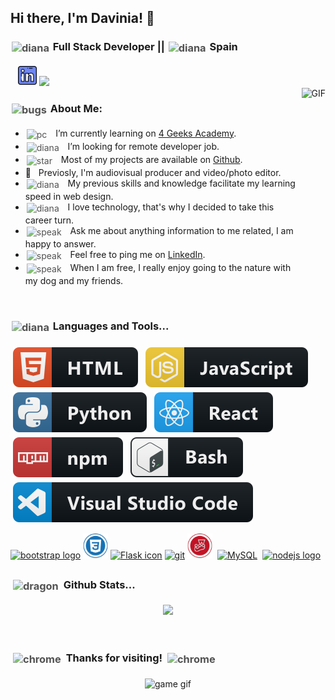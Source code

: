  ## Hi there, I'm Davinia! 🦕
 

<div align='left'style="vertical-align:middle">
  <h3><img src="https://github.com/user-attachments/assets/24712f10-9514-450f-96bb-3876c859bf5c" alt="diana" style="vertical-align:middle; margin:2px; opacity:0.75; height:25px"> Full Stack Developer   ||   <img src="https://github.com/user-attachments/assets/6c4cf216-bdff-4e73-ae17-834a5dc77f75" alt="diana" style="vertical-align:bottom; margin:2px; opacity:0.75; height:25px"> Spain </h3>&nbsp;&nbsp; 
  <a href="https://www.linkedin.com/in/davinia-p-delgado" target="_blank"><img height="30" src="https://raw.githubusercontent.com/8bithemant/8bithemant/master/linkedin.png?raw=true"/></a>
  <a href="" target="_blank" style="display: inline-block; vertical-align: middle;"><img height="30" src="https://cdn-icons-png.flaticon.com/256/324/324123.png"/></a> 
</div>

   <img align="right" alt="GIF" src="https://user-images.githubusercontent.com/74038190/213760686-dcb02031-af46-4b9d-a6b1-9c367a379d9f.gif" height="300px"/>

### <img src="https://github.com/user-attachments/assets/eb2d21e1-1b10-4fc2-9cf0-37feaf73d1aa" alt="bugs" style="vertical-align:middle; margin:2px; opacity:0.75; height:25px"> About Me:


- <img src="https://github.com/user-attachments/assets/5bf22aae-eecf-4f77-8163-01429c2a2865" alt="pc" style="vertical-align:middle; margin:2px; opacity:0.75; height:22px"> &nbsp; I’m currently learning on [4 Geeks Academy](https://https://4geeksacademy.com/es/inicio).
- <img src="https://github.com/user-attachments/assets/51f6d251-8b49-4079-9250-8c7186a9ad8d" alt="diana" style="vertical-align:middle; margin:2px; opacity:0.75; height:20px"> &nbsp; I’m looking for remote developer job.
- <img src="https://github.com/user-attachments/assets/da7fe0b2-10b7-441c-8f68-7ddd2d31ada9" alt="star" style="vertical-align:middle; margin:2px; opacity:0.75; height:20px"> &nbsp; Most of my projects are available on [Github](https://github.com/daviniapd?tab=repositories).
- 🎥 &nbsp; Previosly, I'm audiovisual producer and video/photo editor.
- <img src="https://github.com/user-attachments/assets/2b21f2c4-ef99-4c1d-b441-1aabfe0ee7bc" alt="diana" style="vertical-align:middle; margin:2px; opacity:0.75; height:20px"> &nbsp; My previous skills and knowledge facilitate my learning speed in web design.
- <img src="https://github.com/user-attachments/assets/1043f8dc-36c1-4a05-a223-c97f37d885e2" alt="diana" style="vertical-align:middle; margin:2px; opacity:0.75; height:20px"> &nbsp; I love technology, that's why I decided to take this career turn. 
- <img src="https://github.com/user-attachments/assets/fdeb748b-adec-49c6-b761-62aaa650a495" alt="speak" style="vertical-align:middle; margin:2px; opacity:0.75; height:20px"> &nbsp; Ask me about anything information to me related, I am happy to answer.
- <img src="https://github.com/user-attachments/assets/cfbf1a7e-fe7c-4a41-bc3d-1b095838a332" alt="speak" style="vertical-align:middle; margin:2px; opacity:0.75; height:20px"> &nbsp; Feel free to ping me on [LinkedIn](https://www.linkedin.com/in/davinia-p-delgado).
- <img src="https://github.com/user-attachments/assets/cc6bf341-cabc-4226-85ba-fb1bff43d458" alt="speak" style="vertical-align:middle; margin:2px; opacity:0.75; height:20px"> &nbsp; When I am free, I really enjoy going to the nature with my dog and my friends. 

<br />

### <img src="https://github.com/user-attachments/assets/31be5e71-5269-411e-9989-25a67c338170" alt="diana" style="vertical-align:middle; margin:2px; opacity:0.75; height:25px"> Languages and Tools...

<p align="center">
  <!-- For more icons please follow  https://github.com/MikeCodesDotNET/ColoredBadges -->

  <a href="https://lenguajehtml.com/html/" target="_blank" rel="noreferrer"><img src="https://raw.githubusercontent.com/8bithemant/8bithemant/master/svg/dev/languages/html.svg" alt="html" style="vertical-align:top; margin:4px"></a>
  <a href="https://developer.mozilla.org/en-US/docs/Web/JavaScript" target="_blank" rel="noreferrer"><img src="https://raw.githubusercontent.com/8bithemant/8bithemant/master/svg/dev/languages/js.svg" alt="js" style="vertical-align:top; margin:4px"></a>
 <a href="https://www.python.org" target="_blank" rel="noreferrer">  <img src="https://raw.githubusercontent.com/8bithemant/8bithemant/master/svg/dev/languages/python.svg" alt="python" style="vertical-align:top; margin:4px"></a>
  <a href="https://reactjs.org/" target="_blank" rel="noreferrer"> <img src="https://raw.githubusercontent.com/8bithemant/8bithemant/master/svg/dev/frameworks/react.svg" alt="react" style="vertical-align:top; margin:4px"></a>
  <img src="https://raw.githubusercontent.com/8bithemant/8bithemant/master/svg/dev/services/npm.svg" alt="npm" style="vertical-align:top; margin:4px">
  <img src="https://raw.githubusercontent.com/8bithemant/8bithemant/master/svg/dev/tools/bash.svg" alt="bash" style="vertical-align:top; margin:4px">
  <img src="https://raw.githubusercontent.com/8bithemant/8bithemant/master/svg/dev/tools/visualstudio_code.svg" alt="vscode" style="vertical-align:top; margin:4px">

   <a href="https://getbootstrap.com" target="_blank" rel="noreferrer"> <img src="https://cdn.jsdelivr.net/gh/devicons/devicon/icons/bootstrap/bootstrap-original.svg" height="40" width="40" alt="bootstrap logo"  /></a> 
 <a href="https://www.w3schools.com/css/" target="_blank" rel="noreferrer">	<img width="40px" src="https://github.com/Pedro-Murilo/icons-for-readme/blob/main/.github/css-icon.svg" alt="CSS Icon" /></a> 
 <a href="https://flask.palletsprojects.com/" target="_blank" rel="noreferrer">      <img src="https://skillicons.dev/icons?i=flask" width="40px" alt="Flask icon"/></a> 
 <a href="https://git-scm.com/" target="_blank" rel="noreferrer"><img src="https://www.vectorlogo.zone/logos/git-scm/git-scm-icon.svg" alt="git" width="40" height="40"/></a> 
 <a href="https://jestjs.io" target="_blank" rel="noreferrer"><img width="40px" src="https://github.com/Pedro-Murilo/icons-for-readme/blob/main/.github/jest-icon.svg" alt="Jest Icon" /></a> 
 <a href="https://www.mysql.com/" target="_blank" rel="noreferrer"><img title="MySQL" alt="MySQL" src="https://raw.githubusercontent.com/Thomas-George-T/Thomas-George-T/master/assets/mysql.svg" width="40" height="40" style="vertical-align:down; margin:4px"/></a> 
 <a href="https://nodejs.org" target="_blank" rel="noreferrer"> <img src="https://cdn.jsdelivr.net/gh/devicons/devicon/icons/nodejs/nodejs-original.svg" height="40" width="40" alt="nodejs logo"  /></a> 

</p>

### <img src="https://github.com/user-attachments/assets/2ff05b8e-4e21-4e99-ab6a-435f781a8525" alt="dragon" style="vertical-align:middle; margin:4px; opacity:0.75; height:25px"> Github Stats...
<p align="center" >
<a href="https://github.com/anuraghazra/github-readme-stats"> 
    <img  src="https://github-readme-stats.vercel.app/api?username=daviniapd&&show_icons=true&theme=radical"/>
  </a>

</p>


 <br />

###  <img src="https://github.com/user-attachments/assets/6e65f204-1c12-4695-8b5d-3df56f21e3f2" alt="chrome" style="vertical-align:middle; margin:4px; opacity:0.75; height:25px">  Thanks for visiting!  <img src="https://github.com/user-attachments/assets/864700de-074d-4416-8dae-8c421e602241" alt="chrome" style="vertical-align:bottom; margin:4px; opacity:0.75; height:25px">

<p align="center">
        <img src="https://user-images.githubusercontent.com/74038190/212284136-03988914-d899-44b4-b1d9-4eeccf656e44.gif" alt="game gif"  style="height 100px" />
</p>
